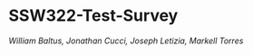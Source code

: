 # SSW322-Test-Survey
*William Baltus, Jonathan Cucci, Joseph Letizia, Markell Torres*
 
  
 
   
 
 
 
  
 
